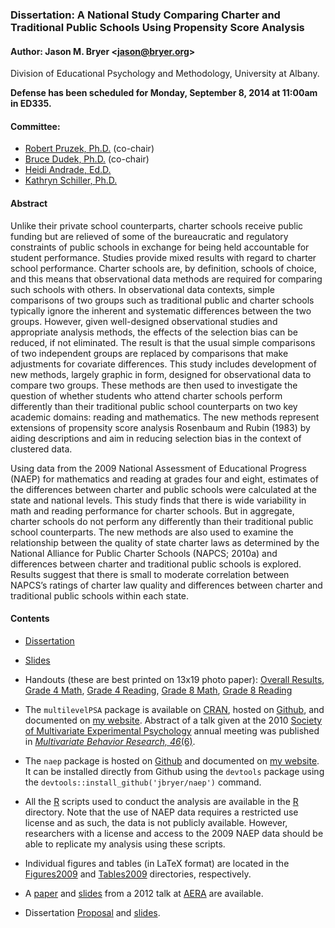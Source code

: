 ### Dissertation: A National Study Comparing Charter and Traditional Public Schools Using Propensity Score Analysis

#### Author: Jason M. Bryer <[jason@bryer.org](mailto:jason@bryer.org)>   
Division of Educational Psychology and Methodology, University at Albany.

**Defense has been scheduled for Monday, September 8, 2014 at 11:00am in ED335.**

#### Committee:

* [Robert Pruzek, Ph.D.](http://www.albany.edu/educational_psychology/pruzek.php) (co-chair)
* [Bruce Dudek, Ph.D.](http://www.albany.edu/psychology/20869.php) (co-chair)
* [Heidi Andrade, Ed.D.](http://www.albany.edu/educational_psychology/andrade.php)
* [Kathryn Schiller, Ph.D.](http://www.albany.edu/eaps/faculty_kathryn_schiller.php)

#### Abstract

Unlike their private school counterparts, charter schools receive public funding but are relieved of some of the bureaucratic and regulatory constraints of public schools in exchange for being held accountable for student performance. Studies provide mixed results with regard to charter school performance. Charter schools are, by definition, schools of choice, and this means that observational data methods are required for comparing such schools with others. In observational data contexts, simple comparisons of two groups such as traditional public and charter schools typically ignore the inherent and systematic differences between the two groups. However, given well-designed observational studies and appropriate analysis methods, the effects of the selection bias can be reduced, if not eliminated. The result is that the usual simple comparisons of two independent groups are replaced by comparisons that make adjustments for covariate differences. This study includes development of new methods, largely graphic in form, designed for observational data to compare two groups. These methods are then used to investigate the question of whether students who attend charter schools perform differently than their traditional public school counterparts on two key academic domains: reading and mathematics. The new methods represent extensions of propensity score analysis Rosenbaum and Rubin (1983) by aiding descriptions and aim in reducing selection bias in the context of clustered data.

Using data from the 2009 National Assessment of Educational Progress (NAEP) for mathematics and reading at grades four and eight, estimates of the differences between charter and public schools were calculated at the state and national levels. This study finds that there is wide variability in math and reading performance for charter schools. But in aggregate, charter schools do not perform any differently than their traditional public school counterparts. The new methods are also used to examine the relationship between the quality of state charter laws as determined by the National Alliance for Public Charter Schools (NAPCS; 2010a) and differences between charter and traditional public schools is explored. Results suggest that there is small to moderate correlation between NAPCS’s ratings of charter law quality and differences between charter and traditional public schools within each state.

#### Contents

* [Dissertation](https://github.com/jbryer/Dissertation/blob/master/LaTeX/Bryer.Dissertation.pdf?raw=true)

* [Slides](https://github.com/jbryer/Dissertation/blob/master/LaTeX/Bryer.Dissertation.Slides.pdf?raw=true)

* Handouts (these are best printed on 13x19 photo paper): [Overall Results](https://github.com/jbryer/Dissertation/blob/master/Figures/Handout.pdf?raw=true), [Grade 4 Math](https://github.com/jbryer/Dissertation/blob/master/Figures/Handout-Grade4Math.pdf?raw=true), [Grade 4 Reading](https://github.com/jbryer/Dissertation/blob/master/Figures/Handout-Grade4Read.pdf?raw=true), [Grade 8 Math](https://github.com/jbryer/Dissertation/blob/master/Figures/Handout-Grade8Math.pdf?raw=true), [Grade 8 Reading](https://github.com/jbryer/Dissertation/blob/master/Figures/Handout-Grade8Read.pdf?raw=true)

* The `multilevelPSA` package is available on [CRAN](http://cran.r-project.org/web/packages/multilevelPSA/index.html), hosted on [Github](https://github.com/jbryer/multilevelPSA), and documented on [my website](http://jason.bryer.org/multilevelPSA/). Abstract of a talk given at the 2010 [Society of Multivariate Experimental Psychology](https://www.smep.org/) annual meeting was published in [*Multivariate Behavior Research, 46*(6)](http://www.tandfonline.com/doi/full/10.1080/00273171.2011.636693#.U-jqgIBdU3s).

* The `naep` package is hosted on [Github](https://github.com/jbryer/naep) and documented on [my website](http://jason.bryer.org/naep/). It can be installed directly from Github using the `devtools` package using the `devtools::install_github('jbryer/naep')` command.

* All the [R](https://github.com/jbryer/Dissertation/tree/master/R) scripts used to conduct the analysis are available in the [R](https://github.com/jbryer/Dissertation/tree/master/R) directory. Note that the use of NAEP data requires a restricted use license and as such, the data is not publicly available. However, researchers with a license and access to the 2009 NAEP data should be able to replicate my analysis using these scripts.

* Individual figures and tables (in LaTeX format) are located in the [Figures2009](https://github.com/jbryer/Dissertation/tree/master/Figures2009) and [Tables2009](https://github.com/jbryer/Dissertation/tree/master/Tables2009) directories, respectively.

* A [paper](https://github.com/jbryer/Dissertation/blob/master/AERA%20Paper/Bryer.2012.AERA.pdf?raw=true) and [slides](https://github.com/jbryer/Dissertation/blob/master/AERA%20Paper/Bryer.AERA2012Slides.pdf?raw=true) from a 2012 talk at [AERA](http://aera.net) are available.

* Dissertation [Proposal](https://github.com/jbryer/Dissertation/blob/master/LaTeX/Bryer.Proposal.pdf?raw=true) and [slides](https://github.com/jbryer/Dissertation/blob/master/LaTeX/Bryer.Proposal.Slides.pdf?raw=true).




